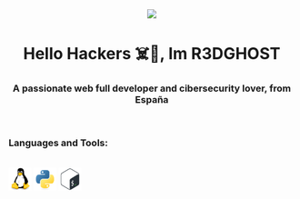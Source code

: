 <div id="header" align="center">
    <img src="https://giphy.com/gifs/loop-glitch-matrix-3og0ILLVvPp8d64Jd6" width="200" />
    <h1 align="center">Hello Hackers ☠️👋, Im R3DGHOST</h1>
    <h3 align="center">A passionate web full developer and cibersecurity lover, from España</h3>
</div>

<div align="left">
    <h3> Languages and Tools:</h3>
    <div>
        <img src="https://raw.githubusercontent.com/devicons/devicon/master/icons/linux/linux-original.svg" title="Git" **alt="Git" width="40" height="40"/>
        <img src="https://github.com/devicons/devicon/blob/master/icons/python/python-original.svg" title="Git" **alt="Git" width="40" height="40"/>
        <img src="https://github.com/devicons/devicon/blob/master/icons/bash/bash-original.svg" title="Git" **alt="Git" width="40" height="40"/>
      </div>
</div>
  
        
        
       
        
        
        
        
        
    

